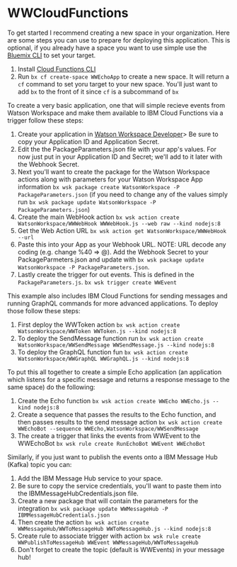 # WWCloudFunctions

To get started I recommend creating a new space in your organization. Here are some steps you can use to prepare for deploying this application. This is optional, if you already have a space you want to use simple use the [Bluemix CLI](https://console.bluemix.net/docs/cli/reference/bluemix_cli/get_started.html#getting-started) to set your target.
1. Install [Cloud Functions CLI](https://console.bluemix.net/openwhisk/learn/cli)
1. Run `bx cf create-space WWEchoApp` to create a new space. It will return a `cf` command to set yoru target to your new space. You'll just want to add `bx` to the front of it since `cf` is a subcommand of `bx`

To create a very basic application, one that will simple recieve events from Watson Workspace and make them available to IBM Cloud Functions via a trigger follow these steps:
1. Create your application in [Watson Workspace Developer](https://developer.watsonwork.ibm.com/apps)> Be sure to copy your Application ID and Application Secret.
1. Edit the the PackageParameters.json file with your app's values. For now just put in your Application ID and Secret; we'll add to it later with the Webhook Secret.
1. Next you'll want to create the package for the Watson Workspace actions along with parameters for your Watson Workspace App information `bx wsk package create WatsonWorkspace -P PackageParameters.json` (if you need to change any of the values simply run `bx wsk package update WatsonWorkspace -P PackageParameters.json`)
1. Create the main WebHook action `bx wsk action create WatsonWorkspace/WWWebHook WWWebHook.js --web raw --kind nodejs:8`
1. Get the Web Action URL `bx wsk action get WatsonWorkspace/WWWebHook --url`
1. Paste this into your App as your Webhook URL. NOTE: URL decode any coding (e.g. change %40 => @). Add the Webhook Secret to your PackageParmeters.json and update with `bx wsk package update WatsonWorkspace -P PackageParameters.json`.
1. Lastly create the trigger for out events. This is defined in the `PackageParameters.js`. `bx wsk trigger create WWEvent`

This example also includes IBM Cloud Functions for sending messages and running GraphQL commands for more advanced applications. To deploy those follow these steps:
1. First deploy the WWToken action `bx wsk action create WatsonWorkspace/WWToken WWToken.js --kind nodejs:8`
1. To deploy the SendMessage function run `bx wsk action create WatsonWorkspace/WWSendMessage WWSendMessage.js --kind nodejs:8`
1. To deploy the GraphQL function fun `bx wsk action create WatsonWorkspace/WWGraphQL WWGraphQL.js --kind nodejs:8`

To put this all together to create a simple Echo application (an application which listens for a specific message and returns a response message to the same space) do the following:
1. Create the Echo function `bx wsk action create WWEcho WWEcho.js --kind nodejs:8`
1. Create a sequence that passes the results to the Echo function, and then passes results to the send message action `bx wsk action create WWEchoBot --sequence WWEcho,WatsonWorkspace/WWSendMessage`
1. The create a trigger that links the events from WWEvent to the WWEchoBot `bx wsk rule create RunEchoBot WWEvent WWEchoBot`

Similarly, if you just want to publish the events onto a IBM Message Hub (Kafka) topic you can:
1. Add the IBM Message Hub service to your space.
1. Be sure to copy the service credentials, you'll want to paste them into the IBMMessageHubCredentials.json file.
1. Create a new package that will contain the parameters for the integration `bx wsk package update WWMessageHub -P IBMMessageHubCredentials.json`
1. Then create the action `bx wsk action create WWMessageHub/WWToMessageHub WWToMessageHub.js --kind nodejs:8`
1. Create rule to associate trigger with action `bx wsk rule create WWPublishToMessageHub WWEvent WWMessageHub/WWToMessageHub`
1. Don't forget to create the topic (default is WWEvents) in your message hub!
